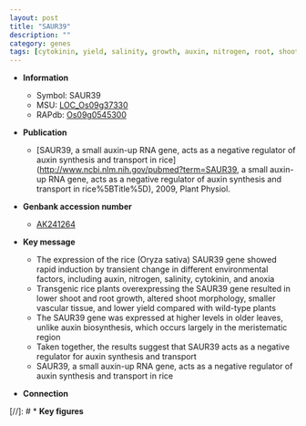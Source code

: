 ```yaml
---
layout: post
title: "SAUR39"
description: ""
category: genes
tags: [cytokinin, yield, salinity, growth, auxin, nitrogen, root, shoot, meristem]
---
```


* **Information**  
    + Symbol: SAUR39  
    + MSU: [LOC_Os09g37330](http://rice.plantbiology.msu.edu/cgi-bin/ORF_infopage.cgi?orf=LOC_Os09g37330)  
    + RAPdb: [Os09g0545300](http://rapdb.dna.affrc.go.jp/viewer/gbrowse_details/irgsp1?name=Os09g0545300)  

* **Publication**  
    + [SAUR39, a small auxin-up RNA gene, acts as a negative regulator of auxin synthesis and transport in rice](http://www.ncbi.nlm.nih.gov/pubmed?term=SAUR39, a small auxin-up RNA gene, acts as a negative regulator of auxin synthesis and transport in rice%5BTitle%5D), 2009, Plant Physiol.

* **Genbank accession number**  
    + [AK241264](http://www.ncbi.nlm.nih.gov/nuccore/AK241264)

* **Key message**  
    + The expression of the rice (Oryza sativa) SAUR39 gene showed rapid induction by transient change in different environmental factors, including auxin, nitrogen, salinity, cytokinin, and anoxia
    + Transgenic rice plants overexpressing the SAUR39 gene resulted in lower shoot and root growth, altered shoot morphology, smaller vascular tissue, and lower yield compared with wild-type plants
    + The SAUR39 gene was expressed at higher levels in older leaves, unlike auxin biosynthesis, which occurs largely in the meristematic region
    + Taken together, the results suggest that SAUR39 acts as a negative regulator for auxin synthesis and transport
    + SAUR39, a small auxin-up RNA gene, acts as a negative regulator of auxin synthesis and transport in rice

* **Connection**  

[//]: # * **Key figures**  



